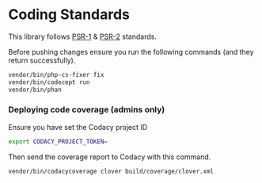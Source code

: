 # Coding Standards

This library follows [PSR-1](https://www.php-fig.org/psr/psr-1/) & [PSR-2](https://www.php-fig.org/psr/psr-2/) standards.

Before pushing changes ensure you run the following commands (and they return successfully).

```bash
vendor/bin/php-cs-fixer fix
vendor/bin/codecept run
vendor/bin/phan
```


### Deploying code coverage (admins only)

Ensure you have set the Codacy project ID

```bash
export CODACY_PROJECT_TOKEN=
```

Then send the coverage report to Codacy with this command.

```bash
vendor/bin/codacycoverage clover build/coverage/clover.xml
```
